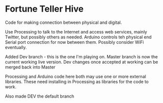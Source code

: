 Fortune Teller Hive
==========

Code for making connection between physical and digital.

Use Processing to talk to the Internet and access web services, mainly Twitter, but possibly others as needed.
Arduino controls teh physical end
Serial port connection for now between them. Possibly consider WiFi eventually.

Added Dev branch - this is the one I'm playing on.
Master branch is now the current working live version. Dev changes once accepted at working can be merged back into Master

Processing and Arduino code here both may use one or more external libraries. These need installing in Processing as libraries for the code to work.

Also made DEV the default branch
